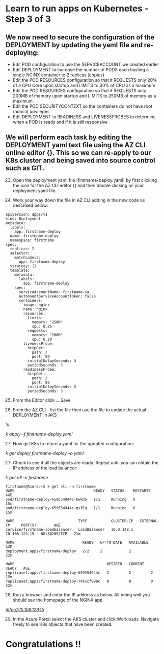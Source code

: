 # Learn to run apps on Kubernetes - Step 3 of 3

## We now need to secure the configuration of the DEPLOYMENT by updating the yaml file and re-deploying:

- Edit POD configuration to use the SERVICEACCOUNT we created earlier
- Edit DEPLOYMENT to increase the number of PODS each hosting a single NGINX container to 2 replicas (copies)
- Edit the POD RESOURCES configuration so that it REQUESTS only 20% of a CPU Core upon startup and LIMITS to 30% of CPU as a maximum
- Edit the POD RESOURCES configuration so that it REQUESTS only 200MB of memory upon startup and LIMITS to 250MB of memory as a maximum.
- Edit the POD SECURITYCONTEXT so the containers do not have root (admin) privileges
-  Edit DEPLOYMENT to READINESS and LIVENESSPROBES to determine when a POD is ready and if it is still responsive

## We will perform each task by editing the DEPLOYMENT yaml text file using the AZ CLI online editor {}. This so we can re-apply to our K8s cluster and being saved into source control such as GIT.

23. Open the deployment yaml file (firstname-deploy.yaml) by first clicking the icon for the AZ CLI editor {} and then double clicking on your deployment yaml file.

24. Work your way down the file in AZ CLI adding in the new code as described below:

```
apiVersion: apps/v1
kind: Deployment
metadata:
  labels:
    app: firstname-deploy
  name: firstname-deploy
  namespace: firstname
spec:
  replicas: 2
  selector:
    matchLabels:
      app: firstname-deploy
  strategy: {}
  template:
    metadata:
      labels:
        app: firstname-deploy
    spec:
      serviceAccountName: firstname-sa
      automountServiceAccountToken: false
      containers:
      - image: nginx
        name: nginx
        resources:
          limits:
            memory: "250M"
            cpu: 0.25
          requests:
            memory: "200M"
            cpu: 0.20
        livenessProbe:
          httpGet:
            path: /
            port: 80
          initialDelaySeconds: 3
          periodSeconds: 3
        readinessProbe:
          httpGet:
            path: /
            port: 80
          initialDelaySeconds: 3
          periodSeconds: 3    
```

25. From the Editor click ... Save

26. From the AZ CLI - list the file then use the file to update the actual DEPLOYMENT in AKS:

*ls*

*k apply -f firstname-deploy.yaml*

27. Now get K8s to return a yaml for the updated configuration:

*k get deploy firstname-deploy -o yaml*

27. Check to see if all the objects are ready. Repeat until you can obtain the IP address of the load balancer: 

*k get all -n firstname*

```
firstname@Azure:~$ k get all -n firstname
NAME                                    READY   STATUS    RESTARTS   AGE
pod/firstname-deploy-659554944c-kwkd6   1/1     Running   0          15m
pod/firstname-deploy-659554944c-qsf7g   1/1     Running   0          15m

NAME                             TYPE           CLUSTER-IP   EXTERNAL-IP     PORT(S)        AGE
service/firstname-loadbalancer   LoadBalancer   10.0.148.1   20.108.129.15   80:30209/TCP   21m

NAME                               READY   UP-TO-DATE   AVAILABLE   AGE
deployment.apps/firstname-deploy   2/2     2            2           22m

NAME                                          DESIRED   CURRENT   READY   AGE
replicaset.apps/firstname-deploy-659554944c   2         2         2       15m
replicaset.apps/firstname-deploy-74bccf899c   0         0         0       22m
```

28. Run a browser and enter the IP address as below. All being well you should see the homepage of the NGINX app 

*http://20.108.129.15*

29. In the Azure Portal select the AKS cluster and click Workloads. Navigate freely to see K8s objects that have been created.

# Congratulations !!




    






